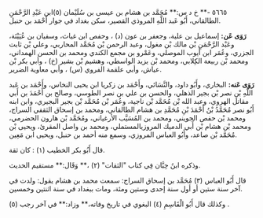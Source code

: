 ٥٦٦٥ -** خ د س:** مُحَمَّد بن هشام بن عيسى بن سُلَيْمان (٥)ابن عَبْدِ الرَّحْمَنِ الطالقاني، أَبُو عَبد اللَّهِ المروذي القصير، سكن بغداد في جوار أَحْمَد بن حنبل.

**رَوَى عَن:** إسماعيل بن علية، وجعفر بن عون (د) ، وحفص ابن غياث، وسفيان بن عُيَيْنَة، وعَبْد الرَّحْمَنِ بْن مالك بْن مغول، وعبد الرحمن بْن مُحَمَّد المحاربي، وعلي بْن ثابت الجزري، وعُمَر ابن أيوب الموصلي، وعَمْرو بن مجمع الكندي ومحمد بن الحسن الهمداني، ومحمد بْن ربيعة الكِلابي، ومحمد بْن يزيد الواسطي، وهشيم بْن بشير (خ) ، وأبي بكر بْن عياش، وأبي علقمة الفروي (س) ، وأبي معاوية الضرير.

**رَوَى عَنه:** البخاري، وأَبُو داود، والنَّسَائي، وأَحْمَد بن زكريا ابن يحيى النخاس، وأَحْمَد بن عَبد اللَّهِ بْنِ نصر بْن بجير الذهلي، والحسن بن علي بن نصر الطوسي، وصالح بن أَحْمَدَ بن أَبي مقاتل الهروي، وعبد الله بْن مُحَمَّد بْن ناجية، وعُمَر بْن مُحَمَّد بْن بجير البجيري، وابن ابنه أَبُو نصر مُحَمَّدُ بْنُ أَحْمَدَ بْنِ مُحَمَّدِ بن هشام الطالقاني، ومحمد بن إسحاق الثقفي السراج، ومحمد بْن حفص الجويني، ومحمد بن المُسَيَّب الأرغياني، ومُحَمَّد بْن هارون الحضرمي، ومحمد بْن هشام بْن أَبي الدميك المروزيالمستملي، ومحمد بن واصل المقرئ، ويحيى بْن مُحَمَّد بْن صاعد، وأَبُو العباس المروزي، وسمع منه أحمد بن حنبل، ويحيى ابن مَعِين.

قال أَبُو بكر الخطيب (١) : كان ثقة.

وذكره ابنُ حِبَّان فِي كتاب "الثقات" (٢) ،** وَقَال:** مستقيم الحديث.

قال أَبُو العباس (٣) مُحَمَّد بن إسحاق السراج: سمعت محمد بن هشام يقول: ولدت في آخر سنة ستين أو أول سنة إحدى وستين ومئة، ومات ببغداد في سنة اثنتين وخمسين.

وكذلك قال أَبُو الْقَاسِمِ (٤) البغوي في تاريخ وفاته،** وزاد:** في آخر رجب (٥) .